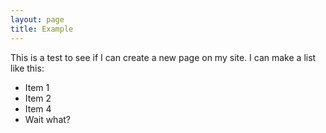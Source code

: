 ```yaml
---
layout: page
title: Example
---
```


This is a test to see if I can create a new page on my site. I can make a list like this:
+ Item 1
+ Item 2
+ Item 4
+ Wait what?

